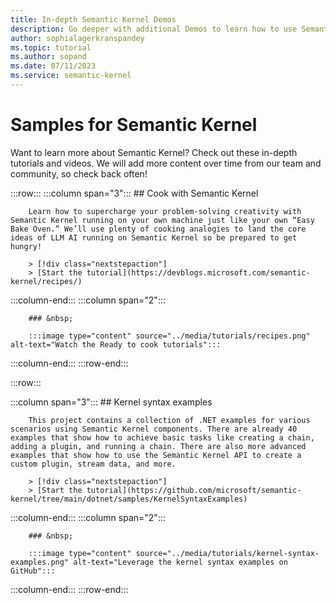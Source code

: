 ```yaml
---
title: In-depth Semantic Kernel Demos
description: Go deeper with additional Demos to learn how to use Semantic Kernel. 
author: sophialagerkranspandey          
ms.topic: tutorial
ms.author: sopand
ms.date: 07/11/2023
ms.service: semantic-kernel
---
```


# Samples for Semantic Kernel

Want to learn more about Semantic Kernel? Check out these in-depth tutorials and videos. We will add more content over time from our team and community, so check back often! 


:::row:::
   :::column span="3":::
        ## Cook with Semantic Kernel

        Learn how to supercharge your problem-solving creativity with Semantic Kernel running on your own machine just like your own “Easy Bake Oven.” We’ll use plenty of cooking analogies to land the core ideas of LLM AI running on Semantic Kernel so be prepared to get hungry!

        > [!div class="nextstepaction"]
        > [Start the tutorial](https://devblogs.microsoft.com/semantic-kernel/recipes/)
   :::column-end:::
   :::column span="2":::

        ### &nbsp;

        :::image type="content" source="../media/tutorials/recipes.png" alt-text="Watch the Ready to cook tutorials":::

   :::column-end:::
:::row-end:::


:::row:::

   :::column span="3":::
        ## Kernel syntax examples
        
        This project contains a collection of .NET examples for various scenarios using Semantic Kernel components. There are already 40 examples that show how to achieve basic tasks like creating a chain, adding a plugin, and running a chain. There are also more advanced examples that show how to use the Semantic Kernel API to create a custom plugin, stream data, and more.

        > [!div class="nextstepaction"]
        > [Start the tutorial](https://github.com/microsoft/semantic-kernel/tree/main/dotnet/samples/KernelSyntaxExamples)
   :::column-end:::
   :::column span="2":::

        ### &nbsp;

        :::image type="content" source="../media/tutorials/kernel-syntax-examples.png" alt-text="Leverage the kernel syntax examples on GitHub":::
   :::column-end:::
:::row-end:::


